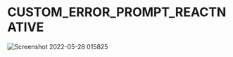 # CUSTOM_ERROR_PROMPT_REACTNATIVE
![Screenshot 2022-05-28 015825](https://user-images.githubusercontent.com/101898018/170790516-5dc5e7d7-bb78-448f-b663-71140b1fa9db.jpg)
